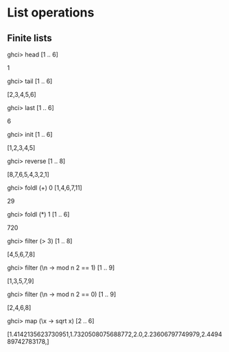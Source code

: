 # List operations

## Finite lists

ghci> head [1 .. 6]

1

ghci> tail [1 .. 6]

[2,3,4,5,6]

ghci> last [1 .. 6]

6

ghci> init [1 .. 6]

[1,2,3,4,5]

ghci> reverse [1 .. 8]

[8,7,6,5,4,3,2,1]

ghci> foldl (+) 0 [1,4,6,7,11]

29

ghci> foldl (*) 1 [1 .. 6]

720

ghci> filter (> 3) [1 .. 8]

[4,5,6,7,8]

ghci> filter (\n -> mod n 2 == 1) [1 .. 9]

[1,3,5,7,9]

ghci> filter (\n -> mod n 2 == 0) [1 .. 9]

[2,4,6,8]

ghci> map (\x -> sqrt x) [2 .. 6]

[1.4142135623730951,1.7320508075688772,2.0,2.23606797749979,2.449489742783178,]

